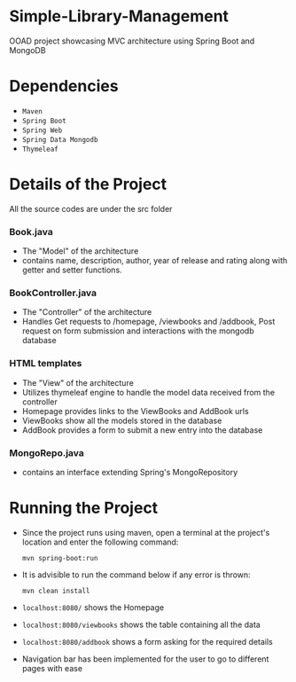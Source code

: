 # Simple-Library-Management
OOAD project showcasing MVC architecture using Spring Boot and MongoDB

# Dependencies
* `Maven` 
* `Spring Boot`
* `Spring Web`
* `Spring Data Mongodb`
* `Thymeleaf`

# Details of the Project
All the source codes are under the src folder
### Book.java
* The "Model" of the architecture
* contains name, description, author, year of release and rating along with getter and setter functions.
### BookController.java
* The "Controller" of the architecture
* Handles Get requests to /homepage, /viewbooks and /addbook, Post request on form submission and interactions with the mongodb database
### HTML templates
* The "View" of the architecture
* Utilizes thymeleaf engine to handle the model data received from the controller
* Homepage provides links to the ViewBooks and AddBook urls
* ViewBooks show all the models stored in the database
* AddBook provides a form to submit a new entry into the database

### MongoRepo.java
* contains an interface extending Spring's MongoRepository

# Running the Project
* Since the project runs using maven, open a terminal at the project's location and enter the following command:

      mvn spring-boot:run
* It is advisible to run the command below if any error is thrown:
      
      mvn clean install
* `localhost:8080/` shows the Homepage
* `localhost:8080/viewbooks` shows the table containing all the data
* `localhost:8080/addbook` shows a form asking for the required details 
* Navigation bar has been implemented for the user to go to different pages with ease 
